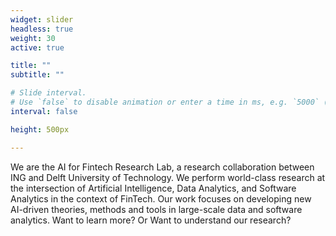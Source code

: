 ```yaml
---
widget: slider
headless: true
weight: 30
active: true

title: ""
subtitle: ""

# Slide interval.
# Use `false` to disable animation or enter a time in ms, e.g. `5000` (5s).
interval: false

height: 500px

---
```


We are the AI for Fintech Research Lab, a research collaboration between ING and Delft University of Technology. We perform world-class research at the intersection of Artificial Intelligence, Data Analytics, and Software Analytics in the context of FinTech. Our work focuses on developing new AI-driven theories, methods and tools in large-scale data and software analytics. Want to learn more? Or Want to understand our research?
